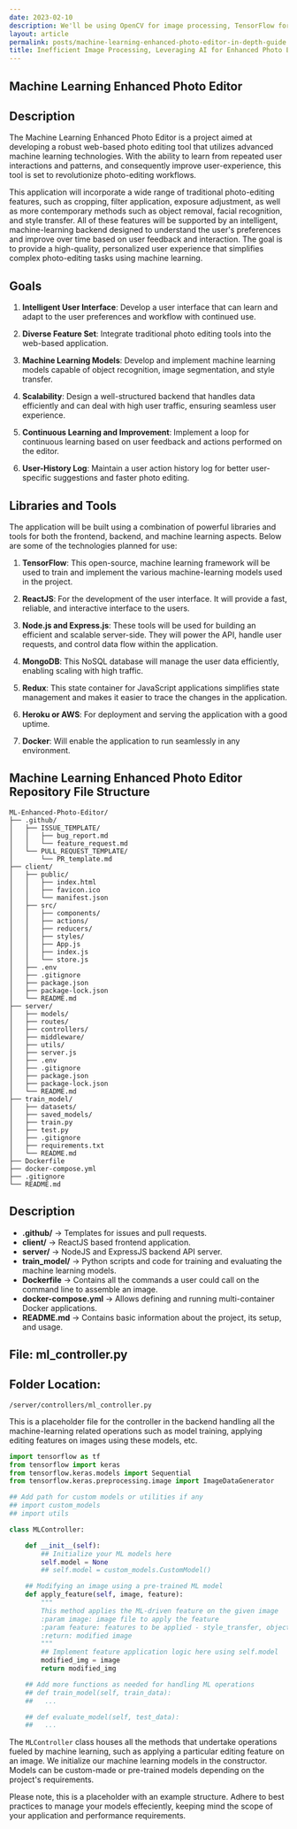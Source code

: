 ```yaml
---
date: 2023-02-10
description: We'll be using OpenCV for image processing, TensorFlow for machine learning, and Python's PIL library for image editing. These tools offer a comprehensive solution for efficient and effective AI-driven photo editing.
layout: article
permalink: posts/machine-learning-enhanced-photo-editor-in-depth-guide
title: Inefficient Image Processing, Leveraging AI for Enhanced Photo Editing
---
```


## Machine Learning Enhanced Photo Editor

## Description

The Machine Learning Enhanced Photo Editor is a project aimed at developing a robust web-based photo editing tool that utilizes advanced machine learning technologies. With the ability to learn from repeated user interactions and patterns, and consequently improve user-experience, this tool is set to revolutionize photo-editing workflows.

This application will incorporate a wide range of traditional photo-editing features, such as cropping, filter application, exposure adjustment, as well as more contemporary methods such as object removal, facial recognition, and style transfer. All of these features will be supported by an intelligent, machine-learning backend designed to understand the user's preferences and improve over time based on user feedback and interaction. The goal is to provide a high-quality, personalized user experience that simplifies complex photo-editing tasks using machine learning.

## Goals

1. **Intelligent User Interface**: Develop a user interface that can learn and adapt to the user preferences and workflow with continued use.

2. **Diverse Feature Set**: Integrate traditional photo editing tools into the web-based application.

3. **Machine Learning Models**: Develop and implement machine learning models capable of object recognition, image segmentation, and style transfer.

4. **Scalability**: Design a well-structured backend that handles data efficiently and can deal with high user traffic, ensuring seamless user experience.

5. **Continuous Learning and Improvement**: Implement a loop for continuous learning based on user feedback and actions performed on the editor.

6. **User-History Log**: Maintain a user action history log for better user-specific suggestions and faster photo editing.

## Libraries and Tools

The application will be built using a combination of powerful libraries and tools for both the frontend, backend, and machine learning aspects. Below are some of the technologies planned for use:

1. **TensorFlow**: This open-source, machine learning framework will be used to train and implement the various machine-learning models used in the project.

2. **ReactJS**: For the development of the user interface. It will provide a fast, reliable, and interactive interface to the users.

3. **Node.js and Express.js**: These tools will be used for building an efficient and scalable server-side. They will power the API, handle user requests, and control data flow within the application.

4. **MongoDB**: This NoSQL database will manage the user data efficiently, enabling scaling with high traffic.

5. **Redux**: This state container for JavaScript applications simplifies state management and makes it easier to trace the changes in the application.

6. **Heroku or AWS**: For deployment and serving the application with a good uptime.

7. **Docker**: Will enable the application to run seamlessly in any environment.

## Machine Learning Enhanced Photo Editor Repository File Structure

```
ML-Enhanced-Photo-Editor/
├── .github/
│   ├── ISSUE_TEMPLATE/
│   │   ├── bug_report.md
│   │   └── feature_request.md
│   └── PULL_REQUEST_TEMPLATE/
│       └── PR_template.md
├── client/
│   ├── public/
│   │   ├── index.html
│   │   ├── favicon.ico
│   │   └── manifest.json
│   ├── src/
│   │   ├── components/
│   │   ├── actions/
│   │   ├── reducers/
│   │   ├── styles/
│   │   ├── App.js
│   │   ├── index.js
│   │   └── store.js
│   ├── .env
│   ├── .gitignore
│   ├── package.json
│   ├── package-lock.json
│   └── README.md
├── server/
│   ├── models/
│   ├── routes/
│   ├── controllers/
│   ├── middleware/
│   ├── utils/
│   ├── server.js
│   ├── .env
│   ├── .gitignore
│   ├── package.json
│   ├── package-lock.json
│   └── README.md
├── train_model/
│   ├── datasets/
│   ├── saved_models/
│   ├── train.py
│   ├── test.py
│   ├── .gitignore
│   ├── requirements.txt
│   └── README.md
├── Dockerfile
├── docker-compose.yml
├── .gitignore
└── README.md
```

## Description

- **.github/** -> Templates for issues and pull requests.
- **client/** -> ReactJS based frontend application.
- **server/** -> NodeJS and ExpressJS backend API server.
- **train_model/** -> Python scripts and code for training and evaluating the machine learning models.
- **Dockerfile** -> Contains all the commands a user could call on the command line to assemble an image.
- **docker-compose.yml** -> Allows defining and running multi-container Docker applications.
- **README.md** -> Contains basic information about the project, its setup, and usage.

## File: ml_controller.py

## Folder Location:

`/server/controllers/ml_controller.py`

This is a placeholder file for the controller in the backend handling all the machine-learning related operations such as model training, applying editing features on images using these models, etc.

```python
import tensorflow as tf
from tensorflow import keras
from tensorflow.keras.models import Sequential
from tensorflow.keras.preprocessing.image import ImageDataGenerator

## Add path for custom models or utilities if any
## import custom_models
## import utils

class MLController:

    def __init__(self):
        ## Initialize your ML models here
        self.model = None
        ## self.model = custom_models.CustomModel()

    ## Modifying an image using a pre-trained ML model
    def apply_feature(self, image, feature):
        """
        This method applies the ML-driven feature on the given image
        :param image: image file to apply the feature
        :param feature: features to be applied - style_transfer, object_remove, etc.
        :return: modified image
        """
        ## Implement feature application logic here using self.model
        modified_img = image
        return modified_img

    ## Add more functions as needed for handling ML operations
    ## def train_model(self, train_data):
    ##   ...

    ## def evaluate_model(self, test_data):
    ##   ...

```

The `MLController` class houses all the methods that undertake operations fueled by machine learning, such as applying a particular editing feature on an image. We initialize our machine learning models in the constructor. Models can be custom-made or pre-trained models depending on the project's requirements.

Please note, this is a placeholder with an example structure. Adhere to best practices to manage your models effeciently, keeping mind the scope of your application and performance requirements.
